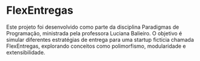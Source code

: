 # FlexEntregas
Este projeto foi desenvolvido como parte da disciplina Paradigmas de Programação, ministrada pela professora Luciana Balieiro. O objetivo é simular diferentes estratégias de entrega para uma startup fictícia chamada FlexEntregas, explorando conceitos como polimorfismo, modularidade e extensibilidade.
